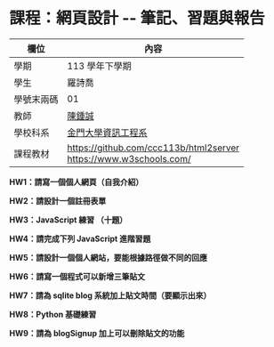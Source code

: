 # 課程：網頁設計 -- 筆記、習題與報告

欄位 | 內容
-----|--------
學期 | 113 學年下學期
學生 |  羅詩喬
學號末兩碼 | 01
教師 | [陳鍾誠](https://www.nqu.edu.tw/educsie/index.php?act=blog&code=list&ids=4)
學校科系 | [金門大學資訊工程系](https://www.nqu.edu.tw/educsie/index.php)
課程教材 | https://github.com/ccc113b/html2server <br/> https://www.w3schools.com/


**HW1：請寫一個個人網頁（自我介紹）**

**HW2：請設計一個註冊表單**

**HW3：JavaScript 練習 （十題）**

**HW4：請完成下列 JavaScript 進階習題**

**HW5：請設計一個個人網站，要能根據路徑做不同的回應**

**HW6：請寫一個程式可以新增三筆貼文**

**HW7：請為 sqlite blog 系統加上貼文時間（要顯示出來）**

**HW8：Python 基礎練習**

**HW9：請為 blogSignup 加上可以刪除貼文的功能**
